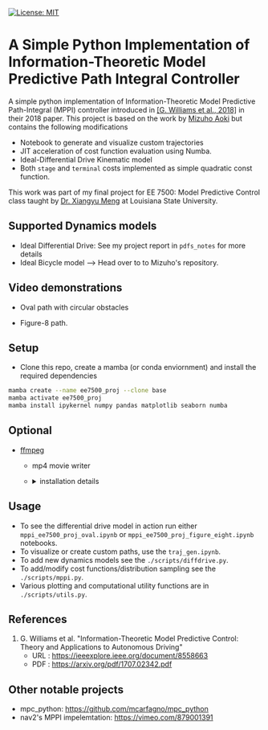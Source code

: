 [![License: MIT](https://img.shields.io/badge/License-MIT-blue.svg)](https://opensource.org/licenses/MIT)

# A Simple Python Implementation of Information-Theoretic Model Predictive Path Integral Controller

A simple python implementation of Information-Theoretic Model Predictive Path-Integral (MPPI) controller introduced in [[G. Williams et al., 2018]](#references) in their 2018 paper. This project is based on the work by [Mizuho Aoki](https://mizuhoaoki.github.io/) but contains the following modifications

* Notebook to generate and visualize custom trajectories
* JIT acceleration of cost function evaluation using Numba.
* Ideal-Differential Drive Kinematic model
* Both ```stage``` and ```terminal``` costs implemented as simple quadratic const function.

This work was part of my final project for EE 7500: Model Predictive Control class taught by [Dr. Xiangyu Meng](https://sites.google.com/view/xmeng/home?authuser=0) at Louisiana State University.

## Supported Dynamics models

* Ideal Differential Drive: See my project report in ```pdfs_notes``` for more details
* Ideal Bicycle model --> Head over to to Mizuho's repository.

## Video demonstrations

* Oval path with circular obstacles


* Figure-8 path.


## Setup

* Clone this repo, create a mamba (or conda enviornment) and install the required dependencies

```bash
mamba create --name ee7500_proj --clone base
mamba activate ee7500_proj
mamba install ipykernel numpy pandas matplotlib seaborn numba
```

## Optional

* [ffmpeg](https://ffmpeg.org/)
  * mp4 movie writer
  * <details>
    <summary>installation details</summary>

    * For Ubuntu Users
      * `sudo apt-get update`
      * `sudo apt-get -y install ffmpeg`
    * For Windows Users
      * Install [scoop](https://scoop.sh/)
      * `scoop install ffmpeg`
    * For macOS Users
      * Install [homebrew](https://brew.sh/)
      * `brew install ffmpeg`
    * Check the official website if necessary
      * https://ffmpeg.org/
    </details>

## Usage

* To see the differential drive model in action run either ```mppi_ee7500_proj_oval.ipynb``` or ```mppi_ee7500_proj_figure_eight.ipynb``` notebooks.
* To visualize or create custom paths, use the ```traj_gen.ipynb```.
* To add new dynamics models see the ```./scripts/diffdrive.py```.
* To add/modify cost functions/distribution sampling see the ```./scripts/mppi.py```.
* Various plotting and computational utility functions are in ```./scripts/utils.py```.


## References
1. G. Williams et al. "Information-Theoretic Model Predictive Control: Theory and Applications to Autonomous Driving" 
    * URL : https://ieeexplore.ieee.org/document/8558663
    * PDF : https://arxiv.org/pdf/1707.02342.pdf

## Other notable projects
* mpc_python: https://github.com/mcarfagno/mpc_python
* nav2's MPPI impelemtation: https://vimeo.com/879001391